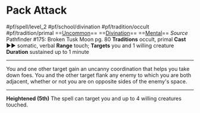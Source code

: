 # Pack Attack
#pf/spell/level_2 #pf/school/divination #pf/tradition/occult #pf/tradition/primal
==[Uncommon](../../../Traits/Uncommon.md)== ==[Divination](../../../Traits/Divination.md)== ==[Mental](../../../Traits/Mental.md)==
*Source* Pathfinder #175: Broken Tusk Moon pg. 80
**Traditions** occult, primal
**Cast** ►► somatic, verbal
**Range** touch; **Targets** you and 1 willing creature
**Duration** sustained up to 1 minute

---
You and one other target gain an uncanny coordination that helps you take down foes. You and the other target flank any enemy to which you are both adjacent, whether or not you are on opposite sides of the enemy's space.

<hr>

**Heightened (5th)** The spell can target you and up to 4 willing creatures touched.